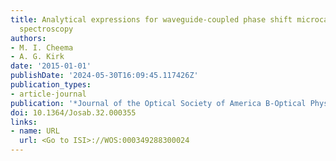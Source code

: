 ```yaml
---
title: Analytical expressions for waveguide-coupled phase shift microcavity ring down
  spectroscopy
authors:
- M. I. Cheema
- A. G. Kirk
date: '2015-01-01'
publishDate: '2024-05-30T16:09:45.117426Z'
publication_types:
- article-journal
publication: '*Journal of the Optical Society of America B-Optical Physics*'
doi: 10.1364/Josab.32.000355
links:
- name: URL
  url: <Go to ISI>://WOS:000349288300024
---
```

